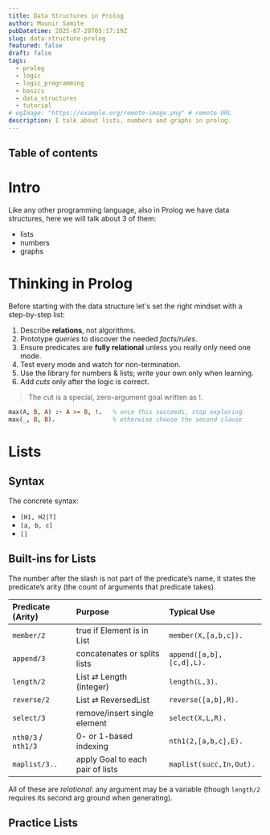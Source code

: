 ```yaml
---
title: Data Structures in Prolog
author: Mounir Samite
pubDatetime: 2025-07-28T05:17:19Z
slug: data-structure-prolog
featured: false
draft: false
tags:
  - prolog
  - logic
  - logic_programming
  - basics
  - data_structures
  - tutorial
# ogImage: "https://example.org/remote-image.png" # remote URL
description: I talk about lists, numbers and graphs in prolog.
---
```


## Table of contents

# Intro
Like any other programming language, also in Prolog we have data structures, here we will talk about 3 of them:
- lists
- numbers
- graphs

# Thinking in Prolog
Before starting with the data structure let's set the right mindset with a step-by-step list:

1. Describe **relations**, not algorithms.
2. Prototype *queries* to discover the needed *facts/rules*.
3. Ensure predicates are **fully relational** unless you really only need one mode.
4. Test every mode and watch for non-termination.
5. Use the library for numbers & lists; write your own only when learning.
6. Add *cuts* only after the logic is correct.

> The cut is a special, zero-argument goal written as !.

```prolog file=what_is_cut.pl
max(A, B, A) :- A >= B, !.   % once this succeeds, stop exploring
max(_, B, B).                % otherwise choose the second clause
```

# Lists

## Syntax
The concrete syntax:
- `[H1, H2|T]`
- `[a, b, c]`
- `[]`

## Built-ins for Lists
The number after the slash is not part of the predicate’s name, it states the predicate’s arity (the count of arguments that predicate takes).

| Predicate (Arity) | Purpose | Typical Use |
| :-- | :-- | :-- |
| `member/2` | true if Element is in List | `member(X,[a,b,c]).` |
| `append/3` | concatenates or splits lists | `append([a,b],[c,d],L).` |
| `length/2` | List ⇄ Length (integer) | `length(L,3).` |
| `reverse/2` | List ⇄ ReversedList | `reverse([a,b],R).` |
| `select/3` | remove/insert single element | `select(X,L,R).` |
| `nth0/3` / `nth1/3` | 0- or 1-based indexing | `nth1(2,[a,b,c],E).` |
| `maplist/3..` | apply Goal to each pair of lists | `maplist(succ,In,Out).` |

All of these are *relational*: any argument may be a variable (though `length/2` requires its second arg ground when generating).

## Practice Lists
